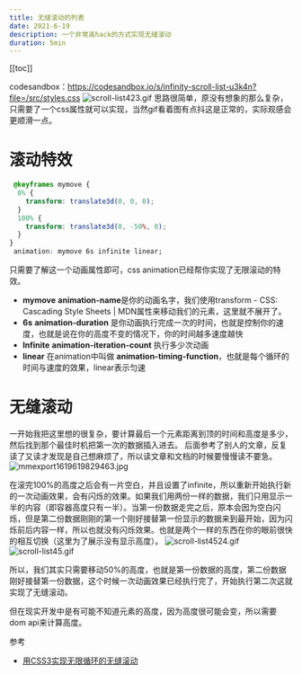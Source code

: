 ```yaml
---
title: 无缝滚动的列表
date: 2021-6-19
description: 一个非常高hack的方式实现无缝滚动
duration: 5min
---
```

[[toc]]

codesandbox：https://codesandbox.io/s/infinity-scroll-list-u3k4n?file=/src/styles.css
![scroll-list423.gif](https://p3-juejin.byteimg.com/tos-cn-i-k3u1fbpfcp/ef8168421cfe4e47b039efc283b376b9~tplv-k3u1fbpfcp-watermark.image)
思路很简单，原没有想象的那么复杂，只需要了一个css属性就可以实现，当然gif看着图有点抖这是正常的，实际观感会更顺滑一点。

# 滚动特效
```css
 @keyframes mymove {
  0% {
    transform: translate3d(0, 0, 0);
  }
  100% {
    transform: translate3d(0, -50%, 0);
  }
}
 animation: mymove 6s infinite linear;
```
只需要了解这一个动画属性即可，css animation已经帮你实现了无限滚动的特效。
  - **mymove** **animation-name**是你的动画名字，我们使用transform - CSS: Cascading Style Sheets | MDN属性来移动我们的元素，这里就不展开了。
  - **6s** **animation-duration** 是你动画执行完成一次的时间，也就是控制你的速度，也就是说在你的高度不变的情况下，你的时间越多速度越快
  - **lnfinite** **animation-iteration-count** 执行多少次动画
  - **linear** 在animation中叫做 **animation-timing-function**，也就是每个循环的时间与速度的效果，linear表示匀速
  

  
# 无缝滚动
一开始我把这里想的很复杂，要计算最后一个元素距离到顶的时间和高度是多少，然后找到那个最佳时机把第一次的数据插入进去。
后面参考了别人的文章，反复读了又读才发现是自己想麻烦了，所以读文章和文档的时候要慢慢读不要急。
![mmexport1619619829463.jpg](https://p1-juejin.byteimg.com/tos-cn-i-k3u1fbpfcp/c97a7f08fbc24bb49814f81313369d38~tplv-k3u1fbpfcp-watermark.image)

  在滚完100%的高度之后会有一片空白，并且设置了infinite，所以重新开始执行新的一次动画效果，会有闪烁的效果。如果我们用两份一样的数据，我们只用显示一半的内容（即容器高度只有一半）。当第一份数据走完之后，原本会因为空白闪烁，但是第二份数据刚刚的第一个刚好接替第一份显示的数据来到最开始，因为闪烁前后内容一样，所以也就没有闪烁效果。也就是两个一样的东西在你的眼前很快的相互切换（这里为了展示没有显示高度）。
  ![scroll-list4524.gif](https://p1-juejin.byteimg.com/tos-cn-i-k3u1fbpfcp/7d29c5d22460416c8d0f7a0bf7df2771~tplv-k3u1fbpfcp-watermark.image)
  ![scroll-list45.gif](https://p1-juejin.byteimg.com/tos-cn-i-k3u1fbpfcp/546d78a7ebf141fa855820c3c02ce004~tplv-k3u1fbpfcp-watermark.image)
  
所以，我们其实只需要移动50%的高度，也就是第一份数据的高度，第二份数据刚好接替第一份数据，这个时候一次动画效果已经执行完了，开始执行第二次这就实现了无缝滚动。

但在现实开发中是有可能不知道元素的高度，因为高度很可能会变，所以需要dom api来计算高度。


参考

- [用CSS3实现无限循环的无缝滚动](https://www.xiabingbao.com/css3/2017/07/03/css3-infinite-scroll.html)

